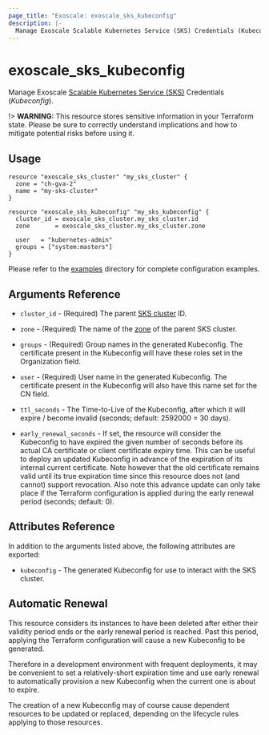 ```yaml
---
page_title: "Exoscale: exoscale_sks_kubeconfig"
description: |-
  Manage Exoscale Scalable Kubernetes Service (SKS) Credentials (Kubeconfig).
---
```


# exoscale\_sks\_kubeconfig

Manage Exoscale [Scalable Kubernetes Service (SKS)](https://community.exoscale.com/documentation/sks/) Credentials (*Kubeconfig*).

!> **WARNING:** This resource stores sensitive information in your Terraform state. Please be sure to correctly understand implications and how to mitigate potential risks before using it.


## Usage

```hcl
resource "exoscale_sks_cluster" "my_sks_cluster" {
  zone = "ch-gva-2"
  name = "my-sks-cluster"
}

resource "exoscale_sks_kubeconfig" "my_sks_kubeconfig" {
  cluster_id = exoscale_sks_cluster.my_sks_cluster.id
  zone       = exoscale_sks_cluster.my_sks_cluster.zone

  user   = "kubernetes-admin"
  groups = ["system:masters"]
}
```

Please refer to the [examples](https://github.com/exoscale/terraform-provider-exoscale/tree/master/examples/)
directory for complete configuration examples.


## Arguments Reference

[zone]: https://www.exoscale.com/datacenters/

* `cluster_id` - (Required) The parent [SKS cluster](./sks_cluster.md) ID.
* `zone` - (Required) The name of the [zone][zone] of the parent SKS cluster.
* `groups` - (Required) Group names in the generated Kubeconfig. The certificate present in the Kubeconfig will have these roles set in the Organization field.
* `user` - (Required) User name in the generated Kubeconfig. The certificate present in the Kubeconfig will also have this name set for the CN field.

* `ttl_seconds` - The Time-to-Live of the Kubeconfig, after which it will expire / become invalid (seconds; default: 2592000 = 30 days).
* `early_renewal_seconds` - If set, the resource will consider the Kubeconfig to have expired the given number of seconds before its actual CA certificate or client certificate expiry time. This can be useful to deploy an updated Kubeconfig in advance of the expiration of its internal current certificate. Note however that the old certificate remains valid until its true expiration time since this resource does not (and cannot) support revocation. Also note this advance update can only take place if the Terraform configuration is applied during the early renewal period (seconds; default: 0).

## Attributes Reference

In addition to the arguments listed above, the following attributes are exported:

* `kubeconfig` - The generated Kubeconfig for use to interact with the SKS cluster.


## Automatic Renewal

This resource considers its instances to have been deleted after either their validity period ends or the early renewal period is reached. Past this period, applying the Terraform configuration will cause a new Kubeconfig to be generated.

Therefore in a development environment with frequent deployments, it may be convenient to set a relatively-short expiration time and use early renewal to automatically provision a new Kubeconfig when the current one is about to expire.

The creation of a new Kubeconfig may of course cause dependent resources to be updated or replaced, depending on the lifecycle rules applying to those resources.
